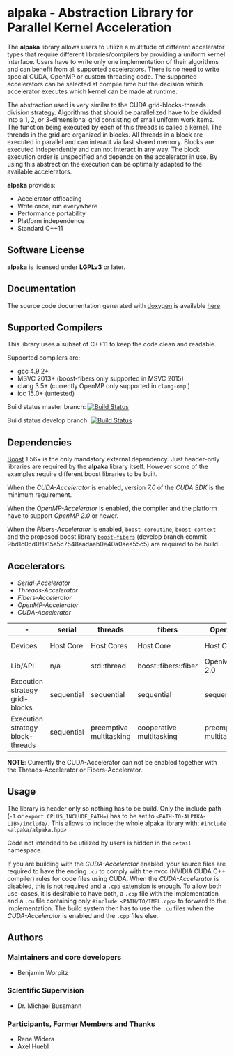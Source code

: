 **alpaka** - Abstraction Library for Parallel Kernel Acceleration
=================================================================

The **alpaka** library allows users to utilize a multitude of different accelerator types that require different libraries/compilers by providing a uniform kernel interface.
Users have to write only one implementation of their algorithms and can benefit from all supported accelerators.
There is no need to write special CUDA, OpenMP or custom threading code.
The supported accelerators can be selected at compile time but the decision which accelerator executes which kernel can be made at runtime.

The abstraction used is very similar to the CUDA grid-blocks-threads division strategy.
Algorithms that should be parallelized have to be divided into a 1, 2, or 3-dimensional grid consisting of small uniform work items.
The function being executed by each of this threads is called a kernel. 
The threads in the grid are organized in blocks.
All threads in a block are executed in parallel and can interact via fast shared memory.
Blocks are executed independently and can not interact in any way.
The block execution order is unspecified and depends on the accelerator in use.
By using this abstraction the execution can be optimally adapted to the available accelerators.

**alpaka** provides:
 - Accelerator offloading
 - Write once, run everywhere
 - Performance portability
 - Platform independence
 - Standard C++11
 
Software License
----------------

**alpaka** is licensed under **LGPLv3** or later.


Documentation
-------------

The source code documentation generated with [doxygen](http://www.doxygen.org) is available [here](http://computationalradiationphysics.github.io/alpaka/).


Supported Compilers
-------------------

This library uses a subset of C++11 to keep the code clean and readable.

Supported compilers are:
- gcc 4.9.2+
- MSVC 2013+ (boost-fibers only supported in MSVC 2015)
- clang 3.5+ (currently OpenMP only supported in `clang-omp` )
- icc 15.0+ (untested)

Build status master branch: [![Build Status](https://travis-ci.org/ComputationalRadiationPhysics/alpaka.svg?branch=master)](https://travis-ci.org/ComputationalRadiationPhysics/alpaka)

Build status develop branch: [![Build Status](https://travis-ci.org/ComputationalRadiationPhysics/alpaka.svg?branch=develop)](https://travis-ci.org/ComputationalRadiationPhysics/alpaka)


Dependencies
------------

[Boost](http://boost.org/) 1.56+ is the only mandatory external dependency.
Just header-only libraries are required by the **alpaka** library itself.
However some of the examples require different boost libraries to be built.

When the *CUDA-Accelerator* is enabled, version *7.0* of the *CUDA SDK* is the minimum requirement.

When the *OpenMP-Accelerator* is enabled, the compiler and the platform have to support *OpenMP 2.0* or newer.

When the *Fibers-Accelerator* is enabled, `boost-coroutine`, `boost-context` and the proposed boost library [`boost-fibers`](https://github.com/olk/boost-fiber) (develop branch commit 9bd1c0cd0f1a15a5c7548aadaab0e40a0aea55c5) are required to be build.


Accelerators
------------
- *Serial-Accelerator*
- *Threads-Accelerator*
- *Fibers-Accelerator*
- *OpenMP-Accelerator*
- *CUDA-Accelerator*

|-|serial|threads|fibers|OpenMP|CUDA|
|---|---|---|---|---|---|
|Devices|Host Core|Host Cores|Host Core|Host Cores|NVIDIA GPUs|
|Lib/API|n/a| std::thread | boost::fibers::fiber |OpenMP 2.0|CUDA 7.0|
|Execution strategy grid-blocks|sequential|sequential|sequential|sequential|undefined|
|Execution strategy block-threads|sequential|preemptive multitasking|cooperative multitasking|preemptive multitasking|lock-step within warps|

**NOTE**: Currently the CUDA-Accelerator can not be enabled together with the Threads-Accelerator or Fibers-Accelerator.

Usage
-----

The library is header only so nothing has to be build.
Only the include path (`-I` or `export CPLUS_INCLUDE_PATH=`) has to be set to `<PATH-TO-ALPAKA-LIB>/include/`.
This allows to include the whole alpaka library with: `#include <alpaka/alpaka.hpp>`

Code not intended to be utilized by users is hidden in the `detail` namespace.

If you are building with the *CUDA-Accelerator* enabled, your source files are required to have the ending `.cu` to comply with the nvcc (NVIDIA CUDA C++ compiler) rules for code files using CUDA.
When the *CUDA-Accelerator* is disabled, this is not required and a `.cpp` extension is enough.
To allow both use-cases, it is desirable to have both, a `.cpp` file with the implementation and a `.cu` file containing only `#include <PATH/TO/IMPL.cpp>` to forward to the implementation.
The build system then has to use the `.cu` files when the *CUDA-Accelerator* is enabled and the `.cpp` files else.


Authors
-------

### Maintainers and core developers

- Benjamin Worpitz

### Scientific Supervision

- Dr. Michael Bussmann

### Participants, Former Members and Thanks

- Rene Widera
- Axel Huebl
